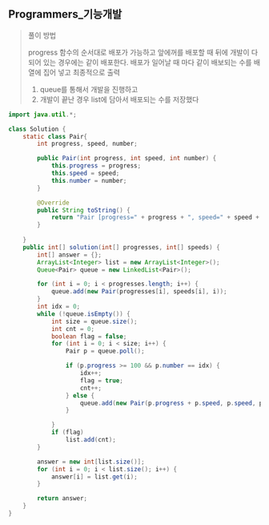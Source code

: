 ## Programmers_기능개발

>풀이 방법
>
>progress 함수의 순서대로 배포가 가능하고 앞에꺼를 배포할 때 뒤에 개발이 다 되어 있는 경우에는 같이 배포한다. 배포가 일어날 때 마다 같이 배보되는 수를 배열에 집어 넣고 최종적으로 출력
>
>1. queue를 통해서 개발을 진행하고
>2. 개발이 끝난 경우 list에 담아서 배포되는 수를 저장했다



```java
import java.util.*;

class Solution {
    static class Pair{
     	int progress, speed, number;

		public Pair(int progress, int speed, int number) {
			this.progress = progress;
			this.speed = speed;
			this.number = number;
		}

		@Override
		public String toString() {
			return "Pair [progress=" + progress + ", speed=" + speed + "]";
		}
		
    }
    public int[] solution(int[] progresses, int[] speeds) {
     	int[] answer = {};
		ArrayList<Integer> list = new ArrayList<Integer>();
		Queue<Pair> queue = new LinkedList<Pair>();

		for (int i = 0; i < progresses.length; i++) {
			queue.add(new Pair(progresses[i], speeds[i], i));
		}
		int idx = 0;
		while (!queue.isEmpty()) {
			int size = queue.size();
			int cnt = 0;
			boolean flag = false;
			for (int i = 0; i < size; i++) {
				Pair p = queue.poll();

				if (p.progress >= 100 && p.number == idx) {
					idx++;
					flag = true;
					cnt++;
				} else {
					queue.add(new Pair(p.progress + p.speed, p.speed, p.number));
				}

			}
			if (flag)
				list.add(cnt);
		}

		answer = new int[list.size()];
		for (int i = 0; i < list.size(); i++) {
			answer[i] = list.get(i);
		}

		return answer;
    }
}
```

